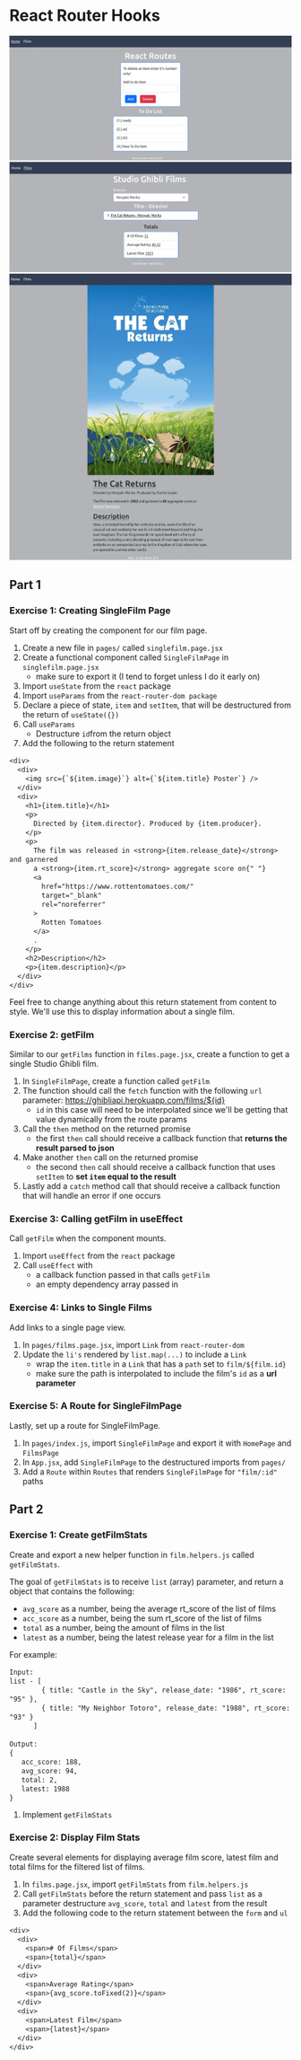 # React Router Hooks

![React Router Hooks Home Page](/ReactRouterHooksHomePage.png?raw=true "React Router Hooks Home Page")
![React Router Hooks Films Page](/ReactRouterHooksFilmsPage.png?raw=true "React Router Hooks Films Page")
![React Router Hooks Single Film Page](/ReactRouterHooksSingleFilmPage.png?raw=true "React Router Hooks Single Film Page")


## Part 1

### Exercise 1: Creating SingleFilm Page
Start off by creating the component for our film page.

1. Create a new file in `pages/` called `singlefilm.page.jsx`
1. Create a functional component called `SingleFilmPage` in `singlefilm.page.jsx`
    * make sure to export it (I tend to forget unless I do it early on)
1. Import `useState` from the `react` package
1. Import `useParams` from the `react-router-dom package`
1. Declare a piece of state, `item` and `setItem`, that will be destructured from the return of `useState({})`
1. Call `useParams`
    * Destructure `id`from the return object
1. Add the following to the return statement

```
<div>
  <div>
    <img src={`${item.image}`} alt={`${item.title} Poster`} />
  </div>
  <div>
    <h1>{item.title}</h1>
    <p>
      Directed by {item.director}. Produced by {item.producer}.
    </p>
    <p>
      The film was released in <strong>{item.release_date}</strong> and garnered
      a <strong>{item.rt_score}</strong> aggregate score on{" "}
      <a
        href="https://www.rottentomatoes.com/"
        target="_blank"
        rel="noreferrer"
      >
        Rotten Tomatoes
      </a>
      .
    </p>
    <h2>Description</h2>
    <p>{item.description}</p>
  </div>
</div>
```

Feel free to change anything about this return statement from content to style. We'll use this to display information about a single film.

### Exercise 2: getFilm

Similar to our `getFilms` function in `films.page.jsx`, create a function to get a single Studio Ghibli film.

1. In `SingleFilmPage`, create a function called `getFilm`
1. The function should call the `fetch` function with the following `url` parameter: https://ghibliapi.herokuapp.com/films/${id}
    * `id` in this case will need to be interpolated since we'll be getting that value dynamically from the route params
1. Call the `then` method on the returned promise
   * the first `then` call should receive a callback function that **returns the result parsed to json**
1. Make another `then` call on the returned promise
    * the second `then` call should receive a callback function that uses `setItem` to **set `item` equal to the result**
1. Lastly add a `catch` method call that should receive a callback function that will handle an error if one occurs

### Exercise 3: Calling getFilm in useEffect

Call `getFilm` when the component mounts.

1. Import `useEffect` from the `react` package
1. Call `useEffect` with
    * a callback function passed in that calls `getFilm`
    * an empty dependency array passed in

### Exercise 4: Links to Single Films

Add links to a single page view.

1. In `pages/films.page.jsx`, import `Link` from `react-router-dom`
1. Update the `li's` rendered by `list.map(...)` to include a `Link`
    * wrap the `item.title` in a `Link` that has a `path` set to `film/${film.id}`
    * make sure the path is interpolated to include the film's `id` as a **url parameter**

### Exercise 5: A Route for SingleFilmPage

Lastly, set up a route for SingleFilmPage.

1. In `pages/index.js`, import `SingleFilmPage` and export it with `HomePage` and `FilmsPage`
1. In `App.jsx`, add `SingleFilmPage` to the destructured imports from `pages/`
1. Add a `Route` within `Routes` that renders `SingleFilmPage` for `"film/:id"` paths

## Part 2

### Exercise 1: Create getFilmStats

Create and export a new helper function in `film.helpers.js` called `getFilmStats`.

The goal of `getFilmStats` is to receive `list` (array) parameter, and return a object that contains the following:

  * `avg_score` as a number, being the average rt_score of the list of films
  * `acc_score` as a number, being the sum rt_score of the list of films
  * `total` as a number, being the amount of films in the list
  * `latest` as a number, being the latest release year for a film in the list

For example:

```
Input:
list - [
        { title: "Castle in the Sky", release_date: "1986", rt_score: "95" },
        { title: "My Neighbor Totoro", release_date: "1988", rt_score: "93" }
      ]

Output:
{
   acc_score: 188,
   avg_score: 94,
   total: 2,
   latest: 1988
}
```

1. Implement `getFilmStats`

### Exercise 2: Display Film Stats

Create several elements for displaying average film score, latest film and total films for the filtered list of films.

1. In `films.page.jsx`, import `getFilmStats` from `film.helpers.js`
1. Call `getFilmStats` before the return statement and pass `list` as a parameter
destructure `avg_score`, `total` and `latest` from the result
1. Add the following code to the return statement between the `form` and `ul`

```
<div>
  <div>
    <span># Of Films</span>
    <span>{total}</span>
  </div>
  <div>
    <span>Average Rating</span>
    <span>{avg_score.toFixed(2)}</span>
  </div>
  <div>
    <span>Latest Film</span>
    <span>{latest}</span>
  </div>
</div>
```
